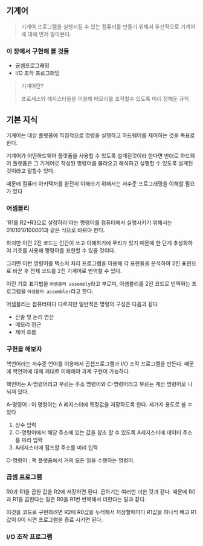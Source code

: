 ## 기계어

>기계어 프로그램을 실행시킬 수 있는 컴퓨터를 만들기 위해서 우선적으로 기계어에 대해 먼저 알아본다.

### 이 장에서 구현해 볼 것들

- 곱셈프로그래밍
- I/O 조작 프로그래밍

> 기계어란?   
>    
> 프로세스와 레지스터들을 이용해 메모리를 조작할수 있도록 미리 정해둔 규칙

## 기본 지식

기계어는 대상 플렛폼에 직접적으로 명령을 실행하고 하드웨어를 제어하는 것을 목표로한다.

기계어가 어떤하드웨어 플랫폼을 사용할 수 있도록 설계된것이라 한다면 반대로 하드웨어 플랫폼은 그 기계어로 작성된 명령어를 불러오고 해석하고 실행할 수 있도록 설계된 것이라고 말할수 있다.

때문에 컴퓨터 아키텍처를 완전히 이해라기 위해서는 저수준 프로그래밍을 이해할 필요가 있다

### 어셈블리

'R1를 R2+R3으로 설정하라'라는 명령어를 컴퓨터에서 실행시키기 위해서는 0101010100001과 같은 식으로
바꿔야 한다. 

하지만 이런 2진 코드는 인간이 쓰고 이해하기에 무리가 있기 때문에 한 단계 추상화하여 기호를 사용해 명령어를 표현할 수 있을 것이다.

그러면 이런 명령어를 텍스처 처리 프로그램을 이용해 각 표현들을 분석하여 2진 표현으로 바꾼 후 전체 코드를 2진 기계어로 번역할 수 있다. 

이런 기호 표기법을 `어셈블리 assembly`라고 부르며, 어셈블리를 2진 코드로 번역하는 프로그램을 `어셈블러 assembler`라고 한다.

어셈블리는 컴퓨터마다 다르지만 일반적은 명령의 구성은 다음과 같다

- 산술 및 논리 연산
- 메모리 접근
- 제어 흐름

### 구현을 해보자

핵언어라는 저수준 언어를 이용해서 곱셉프로그램과 I/O 조작 프로그램을 만든다. 때문에 핵언어에 대해 제대로 이해해야 과제 구현이 가능하다.

핵언어는 A-명령어라고 부르는 주소 명령어와 C-명령어라고 부르는 계산 명령어로 나눠져 있다. 

A-명령어 : 이 명령어는 A 레지스터에 특정값을 저장하도록 한다. 세가지 용도로 쓸 수 있다

1. 상수 입력
2. C-명령어에서 해당 주소에 있는 값을 참조 할 수 있도록 A레지스터에 데이터 주소를 미리 입력
3. A레지스터에 점프할 주소를 미리 입력 

C-명령어 : 핵 플랫폼에서 거의 모든 일을 수행하는 명령어.


### 곱셈 프로그램

R0과 R1을 곱한 값을 R2에 저장하면 된다. 곱하기는 여러번 더한 것과 같다. 때문에 R0과 R1을 곱한다는 말은 R0을 R1번 반복해서 더한다는 말과 같다. 

이것을 코드로 구현하려면 R2에 R0값을 누적해서 저장할때마다 R1값을 하나씩 빼고 R1값이 0이 되면 프로그램을 종료 시키면 된다.


### I/O 조작 프로그램







